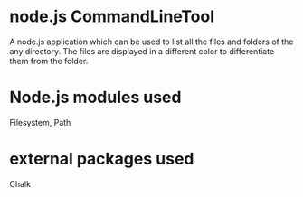 # node.js CommandLineTool

 A node.js application which can be used to list all the files and folders of the any directory. The files are displayed in a different color to differentiate them from the folder.
# Node.js modules used
 Filesystem,
 Path
# external packages used
 Chalk 
